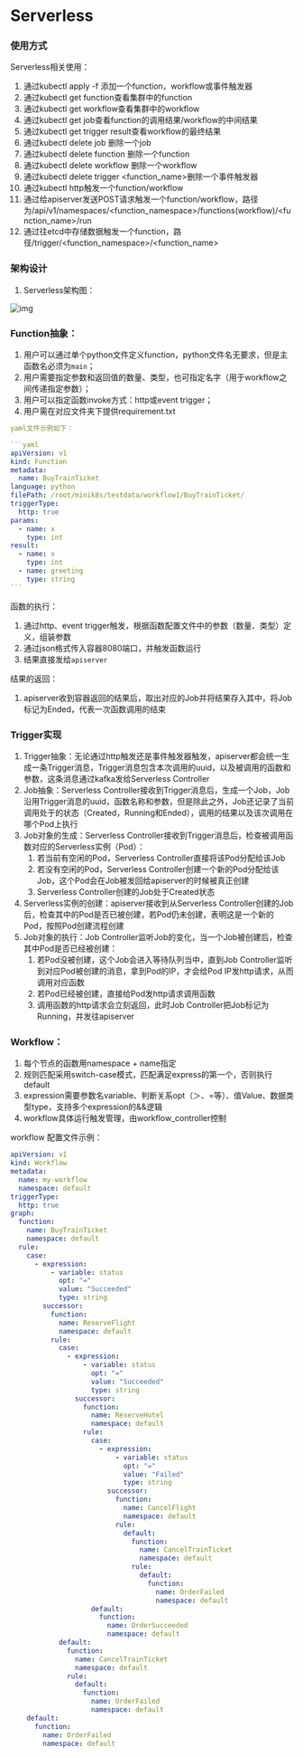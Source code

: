 # Serverless

### 使用方式

Serverless相关使用：

1. 通过kubectl apply -f <filename>添加一个function，workflow或事件触发器
2. 通过kubectl get function查看集群中的function
3. 通过kubectl get workflow查看集群中的workflow
4. 通过kubectl get job查看function的调用结果/workflow的中间结果
5. 通过kubectl get trigger result查看workflow的最终结果
6. 通过kubectl delete job <name>删除一个job
7. 通过kubectl delete function <name>删除一个function
8. 通过kubectl delete workflow <name>删除一个workflow
9. 通过kubectl delete trigger <function_name>删除一个事件触发器
10. 通过kubectl http触发一个function/workflow
11. 通过给apiserver发送POST请求触发一个function/workflow，路径为/api/v1/namespaces/<function_namespace>/functions(workflow)/<function_name>/run
12. 通过往etcd中存储数据触发一个function，路径/trigger/<function_namespace>/<function_name>



### 架构设计

1. Serverless架构图：

![img](./img/serverless.png)

### Function抽象：

1. 用户可以通过单个python文件定义function，python文件名无要求，但是主函数名必须为`main`；
2. 用户需要指定参数和返回值的数量、类型，也可指定名字（用于workflow之间传递指定参数）；
3. 用户可以指定函数invoke方式：http或event trigger；
4. 用户需在对应文件夹下提供requirement.txt

~~~yaml
yaml文件示例如下：

```yaml
apiVersion: v1
kind: Function
metadata:
  name: BuyTrainTicket
language: python
filePath: /root/minik8s/testdata/workflow1/BuyTrainTicket/
triggerType:
  http: true
params:
  - name: x
    type: int
result:
  - name: x
    type: int
  - name: greeting
    type: string
```
~~~

函数的执行：

1. 通过http、event trigger触发，根据函数配置文件中的参数（数量、类型）定义，组装参数
2. 通过json格式传入容器8080端口，并触发函数运行
3. 结果直接发给`apiserver`

结果的返回：

1. apiserver收到容器返回的结果后，取出对应的Job并将结果存入其中，将Job标记为Ended，代表一次函数调用的结束

### Trigger实现

1. Trigger抽象：无论通过http触发还是事件触发器触发，apiserver都会统一生成一条Trigger消息，Trigger消息包含本次调用的uuid，以及被调用的函数和参数，这条消息通过kafka发给Serverless Controller
2. Job抽象：Serverless Controller接收到Trigger消息后，生成一个Job，Job沿用Trigger消息的uuid，函数名称和参数，但是除此之外，Job还记录了当前调用处于的状态（Created，Running和Ended），调用的结果以及该次调用在哪个Pod上执行
3. Job对象的生成：Serverless Controller接收到Trigger消息后，检查被调用函数对应的Serverless实例（Pod）：
   1. 若当前有空闲的Pod，Serverless Controller直接将该Pod分配给该Job
   2. 若没有空闲的Pod，Serverless Controller创建一个新的Pod分配给该Job，这个Pod会在Job被发回给apiserver的时候被真正创建
   3. Serverless Controller创建的Job处于Created状态
4. Serverless实例的创建：apiserver接收到从Serverless Controller创建的Job后，检查其中的Pod是否已被创建，若Pod仍未创建，表明这是一个新的Pod，按照Pod创建流程创建
5. Job对象的执行：Job Controller监听Job的变化，当一个Job被创建后，检查其中Pod是否已经被创建：
   1. 若Pod没被创建，这个Job会进入等待队列当中，直到Job Controller监听到对应Pod被创建的消息，拿到Pod的IP，才会给Pod IP发http请求，从而调用对应函数
   2. 若Pod已经被创建，直接给Pod发http请求调用函数
   3. 调用函数的http请求会立刻返回，此时Job Controller把Job标记为Running，并发往apiserver





### Workflow：

1. 每个节点的函数用namespace + name指定
2. 规则匹配采用switch-case模式，匹配满足express的第一个，否则执行default
3. expression需要参数名variable、判断关系opt（＞、=等）、值Value、数据类型type，支持多个expression的&&逻辑
4. workflow具体运行触发管理，由workflow_controller控制

workflow 配置文件示例：

```yaml
apiVersion: v1
kind: Workflow
metadata:
  name: my-workflow
  namespace: default
triggerType:
  http: true
graph:
  function:
    name: BuyTrainTicket
    namespace: default
  rule:
    case:
      - expression:
          - variable: status
            opt: "="
            value: "Succeeded"
            type: string
        successor:
          function:
            name: ReserveFlight
            namespace: default
          rule:
            case:
              - expression:
                  - variable: status
                    opt: "="
                    value: "Succeeded"
                    type: string
                successor:
                  function:
                    name: ReserveHotel
                    namespace: default
                  rule:
                    case:
                      - expression:
                          - variable: status
                            opt: "="
                            value: "Failed"
                            type: string
                        successor:
                          function:
                            name: CancelFlight
                            namespace: default
                          rule:
                            default:
                              function:
                                name: CancelTrainTicket
                                namespace: default
                              rule:
                                default:
                                  function:
                                    name: OrderFailed
                                    namespace: default
                    default:
                      function:
                        name: OrderSucceeded
                        namespace: default
            default:
              function:
                name: CancelTrainTicket
                namespace: default
              rule:
                default:
                  function:
                    name: OrderFailed
                    namespace: default
    default:
      function:
        name: OrderFailed
        namespace: default
```

